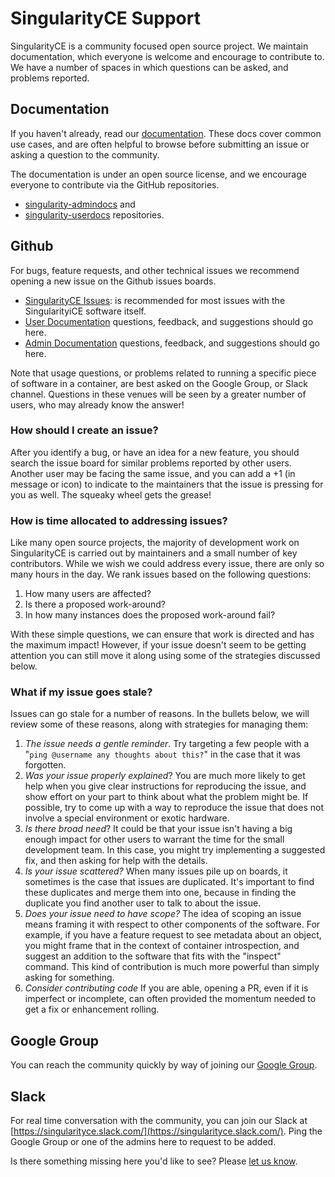 # SingularityCE Support

SingularityCE is a community focused open source project. We maintain
documentation, which everyone is welcome and encourage to contribute
to. We have a number of spaces in which questions can be asked, and
problems reported.

## Documentation

If you haven't already, read our
[documentation](https://www.sylabs.io/docs/). These docs cover common
use cases, and are often helpful to browse before submitting an issue
or asking a question to the community.

The documentation is under an open source license, and we encourage
everyone to contribute via the GitHub repositories.
  - [singularity-admindocs](https://github.com/sylabs/singularity-admindocs)
and
  - [singularity-userdocs](https://github.com/sylabs/singularity-userdocs)
repositories.

## Github

For bugs, feature requests, and other technical issues we recommend
opening a new issue on the Github issues boards.

 - [SingularityCE
   Issues](https://github.com/sylabs/singularity/issues): is
   recommended for most issues with the SingularityiCE software itself.
 - [User
   Documentation](https://github.com/sylabs/singularity-userdocs/issues)
   questions, feedback, and suggestions should go here.
 - [Admin
   Documentation](https://github.com/sylabs/singularity-admindocs/issues)
   questions, feedback, and suggestions should go here.

Note that usage questions, or problems related to running a specific
piece of software in a container, are best asked on the Google Group,
or Slack channel. Questions in these venues will be seen by a greater
number of users, who may already know the answer!

### How should I create an issue?

After you identify a bug, or have an idea for a new feature, you
should search the issue board for similar problems reported
by other users. Another user may be facing the same issue, and you can
add a +1 (in message or icon) to indicate to the maintainers that the
issue is pressing for you as well. The squeaky wheel gets the grease!

### How is time allocated to addressing issues?

Like many open source projects, the majority of development work on
SingularityCE is carried out by maintainers and a small number of key
contributors. While we wish we could address every issue, there are
only so many hours in the day. We rank issues based on the following
questions:

 1. How many users are affected?
 2. Is there a proposed work-around?
 2. In how many instances does the proposed work-around fail?

With these simple questions, we can ensure that work is directed and
has the maximum impact! However, if your issue doesn't seem to be
getting attention you can still move it along using some of the
strategies discussed below.

### What if my issue goes stale?
Issues can go stale for a number of reasons. In the bullets below, we
will review some of these reasons, along with strategies for managing
them:

 1. *The issue needs a gentle reminder*. Try targeting a few people
    with a "`ping @username any thoughts about this?`" in the case
    that it was forgotten.
 2. *Was your issue properly explained*? You are much more likely to
    get help when you give clear instructions for reproducing the
    issue, and show effort on your part to think about what the
    problem might be. If possible, try to come up with a way to
    reproduce the issue that does not involve a special environment or
    exotic hardware.
 3. *Is there broad need*? It could be that your issue isn't having a
    big enough impact for other users to warrant the time for the
    small development team. In this case, you might try implementing a
    suggested fix, and then asking for help with the details.
 4. *Is your issue scattered?* When many issues pile up on boards, it
    sometimes is the case that issues are duplicated. It's important
    to find these duplicates and merge them into one, because in
    finding the duplicate you find another user to talk to about the
    issue.
 5. *Does your issue need to have scope?* The idea of scoping an issue
    means framing it with respect to other components of the
    software. For example, if you have a feature request to see
    metadata about an object, you might frame that in the context of
    container introspection, and suggest an addition to the software
    that fits with the "inspect" command. This kind of contribution is
    much more powerful than simply asking for something.
 6. *Consider contributing code* If you are able, opening a PR, even
    if it is imperfect or incomplete, can often provided the momentum
    needed to get a fix or enhancement rolling.

## Google Group
You can reach the community quickly by way of joining our [Google
Group](https://groups.google.com/g/singularity-ce).

## Slack
For real time conversation with the community, you can join our Slack
at [https://singularityce.slack.com/](https://singularityce.slack.com/). Ping
the Google Group or one of the admins here to request to be added.

Is there something missing here you'd like to see? Please [let us
know](https://github.com/sylabs/singularity/issues).
